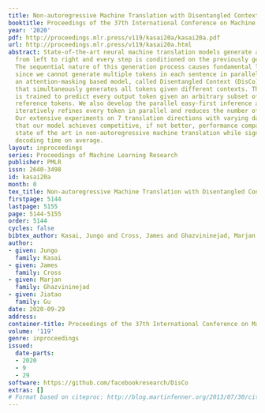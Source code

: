```yaml
---
title: Non-autoregressive Machine Translation with Disentangled Context Transformer
booktitle: Proceedings of the 37th International Conference on Machine Learning
year: '2020'
pdf: http://proceedings.mlr.press/v119/kasai20a/kasai20a.pdf
url: http://proceedings.mlr.press/v119/kasai20a.html
abstract: State-of-the-art neural machine translation models generate a translation
  from left to right and every step is conditioned on the previously generated tokens.
  The sequential nature of this generation process causes fundamental latency in inference
  since we cannot generate multiple tokens in each sentence in parallel. We propose
  an attention-masking based model, called Disentangled Context (DisCo) transformer,
  that simultaneously generates all tokens given different contexts. The DisCo transformer
  is trained to predict every output token given an arbitrary subset of the other
  reference tokens. We also develop the parallel easy-first inference algorithm, which
  iteratively refines every token in parallel and reduces the number of required iterations.
  Our extensive experiments on 7 translation directions with varying data sizes demonstrate
  that our model achieves competitive, if not better, performance compared to the
  state of the art in non-autoregressive machine translation while significantly reducing
  decoding time on average.
layout: inproceedings
series: Proceedings of Machine Learning Research
publisher: PMLR
issn: 2640-3498
id: kasai20a
month: 0
tex_title: Non-autoregressive Machine Translation with Disentangled Context Transformer
firstpage: 5144
lastpage: 5155
page: 5144-5155
order: 5144
cycles: false
bibtex_author: Kasai, Jungo and Cross, James and Ghazvininejad, Marjan and Gu, Jiatao
author:
- given: Jungo
  family: Kasai
- given: James
  family: Cross
- given: Marjan
  family: Ghazvininejad
- given: Jiatao
  family: Gu
date: 2020-09-29
address: 
container-title: Proceedings of the 37th International Conference on Machine Learning
volume: '119'
genre: inproceedings
issued:
  date-parts:
  - 2020
  - 9
  - 29
software: https://github.com/facebookresearch/DisCo
extras: []
# Format based on citeproc: http://blog.martinfenner.org/2013/07/30/citeproc-yaml-for-bibliographies/
---
```

